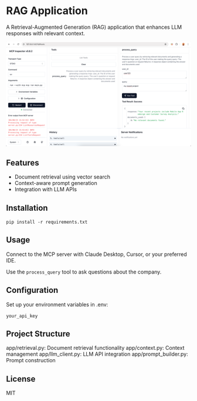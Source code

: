 # RAG Application
A Retrieval-Augmented Generation (RAG) application that enhances LLM responses with relevant context.


![Screenshot](./github/screenshot.png)

## Features
- Document retrieval using vector search
- Context-aware prompt generation
- Integration with LLM APIs

## Installation
```
pip install -r requirements.txt
```

## Usage
Connect to the MCP server with Claude Desktop, Cursor, or your preferred IDE.

Use the `process_query` tool to ask questions about the company.

## Configuration
Set up your environment variables in .env:
```
your_api_key
```

## Project Structure
app/retrieval.py: Document retrieval functionality
app/context.py: Context management
app/llm_client.py: LLM API integration
app/prompt_builder.py: Prompt construction

## License
MIT